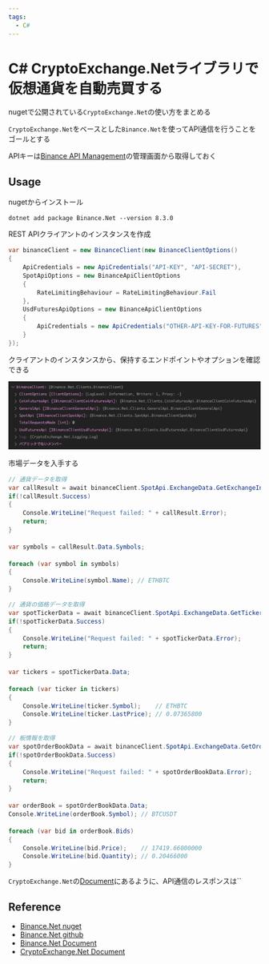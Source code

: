 ```yaml
---
tags:
  - C#
---
```


# C# CryptoExchange.Netライブラリで仮想通貨を自動売買する

nugetで公開されている`CryptoExchange.Net`の使い方をまとめる

`CryptoExchange.Net`をベースとした`Binance.Net`を使ってAPI通信を行うことをゴールとする

APIキーは[Binance API Management](https://www.binance.com/en/my/settings/api-management)の管理画面から取得しておく

## Usage
nugetからインストール
```
dotnet add package Binance.Net --version 8.3.0
```

REST APIクライアントのインスタンスを作成
```cs
var binanceClient = new BinanceClient(new BinanceClientOptions()
{
    ApiCredentials = new ApiCredentials("API-KEY", "API-SECRET"),
    SpotApiOptions = new BinanceApiClientOptions
    {
        RateLimitingBehaviour = RateLimitingBehaviour.Fail
    },
    UsdFuturesApiOptions = new BinanceApiClientOptions
    {
        ApiCredentials = new ApiCredentials("OTHER-API-KEY-FOR-FUTURES", "OTHER-API-SECRET-FOR-FUTURES")
    }
});
```
クライアントのインスタンスから、保持するエンドポイントやオプションを確認できる

![binanceClient](img/binacen.net_client.png)


市場データを入手する

```cs
// 通貨データを取得
var callResult = await binanceClient.SpotApi.ExchangeData.GetExchangeInfoAsync();
if(!callResult.Success)
{
    Console.WriteLine("Request failed: " + callResult.Error);
    return;
}

var symbols = callResult.Data.Symbols;

foreach (var symbol in symbols)
{
    Console.WriteLine(symbol.Name); // ETHBTC
}
```

```cs
// 通貨の価格データを取得
var spotTickerData = await binanceClient.SpotApi.ExchangeData.GetTickersAsync();
if(!spotTickerData.Success)
{
    Console.WriteLine("Request failed: " + spotTickerData.Error);
    return;
}

var tickers = spotTickerData.Data;

foreach (var ticker in tickers)
{
    Console.WriteLine(ticker.Symbol);    // ETHBTC
    Console.WriteLine(ticker.LastPrice); // 0.07365800
}
```

```cs
// 板情報を取得
var spotOrderBookData = await binanceClient.SpotApi.ExchangeData.GetOrderBookAsync("BTCUSDT");
if(!spotOrderBookData.Success)
{
    Console.WriteLine("Request failed: " + spotOrderBookData.Error);
    return;
}

var orderBook = spotOrderBookData.Data;
Console.WriteLine(orderBook.Symbol); // BTCUSDT

foreach (var bid in orderBook.Bids)
{
    Console.WriteLine(bid.Price);    // 17419.66000000
    Console.WriteLine(bid.Quantity); // 0.20466000
}
```

`CryptoExchange.Net`の[Document](https://jkorf.github.io/CryptoExchange.Net/Clients.html#processing-request-responses)にあるように、API通信のレスポンスは``

## Reference
* [Binance.Net nuget](https://www.nuget.org/packages/Binance.Net)
* [Binance.Net github](https://github.com/JKorf/Binance.Net)
* [Binance.Net Document](https://jkorf.github.io/Binance.Net/)
* [CryptoExchange.Net Document](https://jkorf.github.io/CryptoExchange.Net/)
